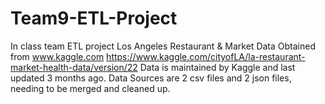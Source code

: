 # Team9-ETL-Project
In class team ETL project
Los Angeles Restaurant & Market Data
Obtained from www.kaggle.com https://www.kaggle.com/cityofLA/la-restaurant-market-health-data/version/22 
Data is maintained by Kaggle and last updated 3 months ago.
Data Sources are 2 csv files and 2 json files, needing to be merged and cleaned up.

